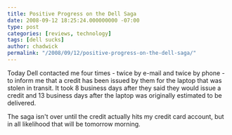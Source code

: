 ```yaml
---
title: Positive Progress on the Dell Saga
date: 2008-09-12 18:25:24.000000000 -07:00
type: post
categories: [reviews, technology]
tags: [dell sucks]
author: chadwick
permalink: "/2008/09/12/positive-progress-on-the-dell-saga/"
---
```

Today Dell contacted me four times - twice by e-mail and twice by phone - to
inform me that a credit has been issued by them for the laptop that was stolen
in transit. It took 8 business days after they said they would issue a credit
and 13 business days after the laptop was originally estimated to be
delivered.

The saga isn't over until the credit actually hits my credit card account, but
in all likelihood that will be tomorrow morning.

